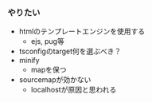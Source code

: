 ### やりたい
* htmlのテンプレートエンジンを使用する
  * ejs, pug等
* tsconfigのtarget何を選ぶべき？
* minify
  * mapを保つ
* sourcemapが効かない
  * localhostが原因と思われる
